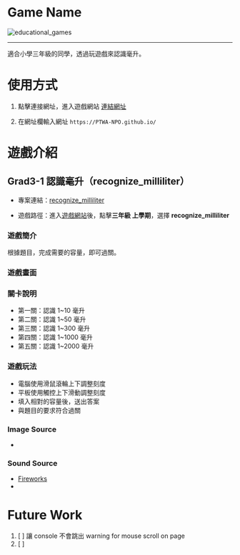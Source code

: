 # Game Name

![educational_games](https://img.shields.io/github/v/tag/PTWA-NPO/PTWA-NPO.github.io)

---
適合小學三年級的同學，透過玩遊戲來認識毫升。

# 使用方式

[//]: # (TODO demo gif)

1. 點擊連接網址，進入遊戲網站
    [連結網址](https://PTWA-NPO.github.io/)

2. 在網址欄輸入網址
    `https://PTWA-NPO.github.io/`

[//]: # (TODO demo gif)


# 遊戲介紹

## Grad3-1 認識毫升（recognize_milliliter）

- 專案連結：[recognize_milliliter](https://github.com/PTWA-NPO/PTWA-NPO.github.io/tree/main/recognize_milliliter)

- 遊戲路徑：進入[遊戲網站](https://PTWA-NPO.github.io/)後，點擊**三年級 上學期**，選擇 **recognize_milliliter**

### 遊戲簡介

根據題目，完成需要的容量，即可過關。

### 遊戲畫面
[//]: # (TODO game play view gif)

### 關卡說明
- 第一關：認識 1~10 毫升
- 第二關：認識 1~50 毫升
- 第三關：認識 1~300 毫升
- 第四關：認識 1~1000 毫升
- 第五關：認識 1~2000 毫升
  
### 遊戲玩法
- 電腦使用滑鼠滾輪上下調整刻度
- 平板使用觸控上下滑動調整刻度
- 填入相對的容量後，送出答案
- 與題目的要求符合過關
 
### Image Source
- []()

### Sound Source
- [Fireworks](https://opengameart.org/content/fireworks-with-applause-happy-people)
- []()

# Future Work

1. [ ] 讓 console 不會跳出 warning for mouse scroll on page
2. [ ] 